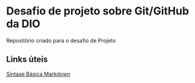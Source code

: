 # Desafio de projeto sobre Git/GitHub da DIO
Repositório criado para o desafio de Projeto

## Links úteis
[Sintaxe Básica Markdown](https://www.markdownguide.org/basic-syntax/)
